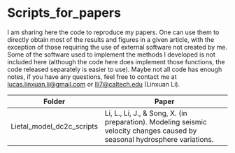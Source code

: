 # Scripts_for_papers
I am sharing here the code to reproduce my papers. One can use them to directly obtain most of the results and figures in a given article, with the exception of those requiring the use of external software not created by me. Some of the software used to implement the methods I developed is not included here (although the code here does implement those functions, the code released separately is easier to use). Maybe not all code has enough notes, if you have any questions, feel free to contact me at lucas.linxuan.li@gmail.com or lli7@caltech.edu (Linxuan Li).

Folder | Paper 
--- | ---  
Lietal_model_dc2c_scripts | Li, L., Li, J., & Song, X. (in preparation). Modeling seismic velocity changes caused by seasonal hydrosphere variations.
